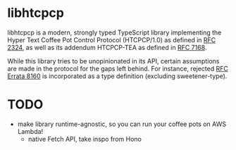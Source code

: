 # libhtcpcp

libhtcpcp is a modern, strongly typed TypeScript library implementing the Hyper Text Coffee Pot Control Protocol (HTCPCP/1.0) as defined in [RFC 2324](https://datatracker.ietf.org/doc/html/rfc2324), as well as its addendum HTCPCP-TEA as defined in [RFC 7168](https://datatracker.ietf.org/doc/html/rfc7168).

While this library tries to be unopinionated in its API, certain assumptions are made in the protocol for the gaps left behind. For instance, rejected [RFC Errata 8160](https://www.rfc-editor.org/errata/eid8160) is incorporated as a type definition (excluding sweetener-type).

# TODO

- make library runtime-agnostic, so you can run your coffee pots on AWS Lambda!
  - native Fetch API, take inspo from Hono
